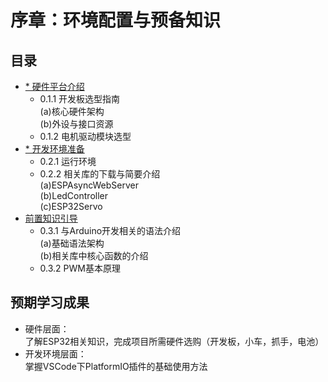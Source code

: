 # 序章：环境配置与预备知识

## 目录
- [* 硬件平台介绍](0_1_hardware_intro.md)
  * 0.1.1 开发板选型指南
    <br>(a)核心硬件架构
    <br>(b)外设与接口资源
  * 0.1.2 电机驱动模块选型
- [* 开发环境准备](0_2_dev_env.md)
  * 0.2.1 运行环境
  * 0.2.2 相关库的下载与简要介绍
  <br>(a)ESPAsyncWebServer
  <br>(b)LedController
  <br>(c)ESP32Servo
- [前置知识引导](0_3_prerequisites.md)
  * 0.3.1 与Arduino开发相关的语法介绍
  <br>(a)基础语法架构
  <br>(b)相关库中核心函数的介绍
  * 0.3.2 PWM基本原理

## 预期学习成果
- 硬件层面：<br>了解ESP32相关知识，完成项目所需硬件选购（开发板，小车，抓手，电池）
- 开发环境层面：<br>掌握VSCode下PlatformIO插件的基础使用方法